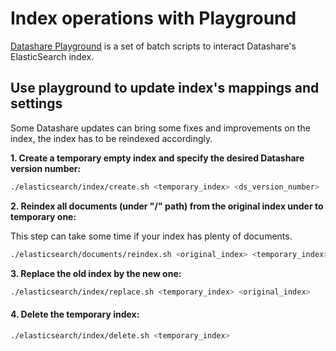 # Index operations with Playground

[Datashare Playground](https://github.com/ICIJ/datashare-playground) is a set of batch scripts to interact Datashare's ElasticSearch index.



## Use playground to update index's mappings and settings

Some Datashare updates can bring some fixes and improvements on the index, the index has to be reindexed accordingly.&#x20;



**1. Create a temporary empty index and specify the desired Datashare version number:**

```bash
./elasticsearch/index/create.sh <temporary_index> <ds_version_number>
```

**2. Reindex all documents (under "/" path) from the original index under to temporary one:**

This step can take some time if your index has plenty of documents.

```bash
./elasticsearch/documents/reindex.sh <original_index> <temporary_index> /
```

**3. Replace the old index by the new one:**

```bash
./elasticsearch/index/replace.sh <temporary_index> <original_index>
```

#### 4. Delete the temporary index:

```bash
./elasticsearch/index/delete.sh <temporary_index>
```
